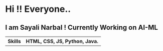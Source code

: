 # Hi !!  Everyone..
## I am Sayali Narbal ! Currently Working on AI-ML
<div align="center">
  <table>
    <tr>
      <th>
        Skills
      </th>
      <th>
        HTML, CSS, JS, Python, Java.
      </th>
    </tr>
  </table>
  </div>
  
